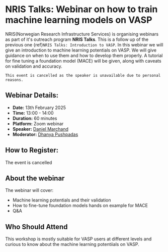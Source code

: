 # NRIS Talks: Webinar on  how to train machine learning models on VASP

NRIS(Norwegian Research Infrastructure Services) is organising  webinars as part of it's outreach program **NRIS Talks**.
This is a follow up of the previous one {ref}`NRIS Talks: Introduction to VASP`. In this webinar we will give an introduction 
to machine learning potentials on VASP. We will give guidance on when to use them and how to develop them properly. A tutorial for fine tuning a foundation model (MACE) will be given, along with caveats on validation and accuracy. 

```{note}
This event is cancelled as the speaker is unavailable due to personal reasons.
```

## Webinar Details:

- **Date:** 13th February 2025
- **Time:** 13:00 - 14:00
- **Duration:** 60 minutes
- **Platform:** Zoom webinar
- **Speaker:** [Daniel Marchand](https://www.sintef.no/alle-ansatte/ansatt/daniel.marchand/)
- **Moderator:** [Dhanya Pushpadas](https://www.uib.no/en/persons/Dhanya.Pushpadas)

## How to Register:

The event is cancelled

## About the webinar

The webinar will cover: 

- Machine learning potentials and their validation
- How to fine-tune foundation models hands on example for MACE 
- Q&A 

## Who Should Attend

This workshop is mostly suitable for VASP users at different levels and curious to know about the machine learning potentiials on VASP.
